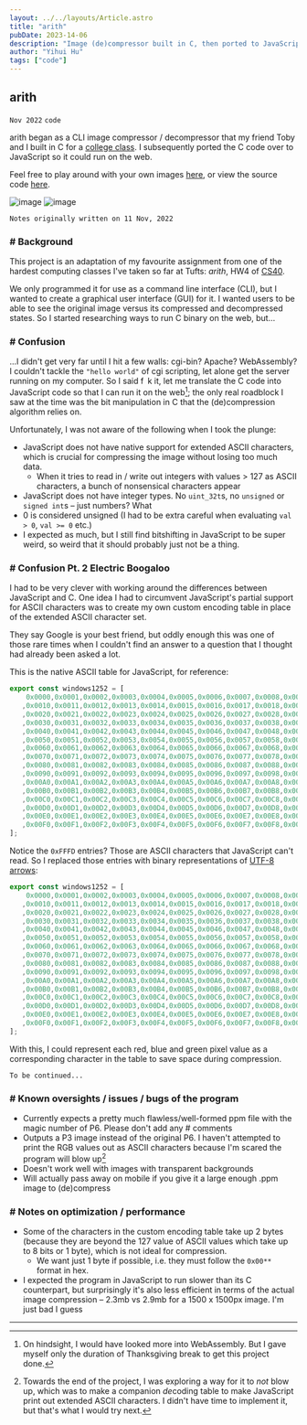 ```yaml
---
layout: ../../layouts/Article.astro
title: "arith"
pubDate: 2023-14-06
description: "Image (de)compressor built in C, then ported to JavaScript."
author: "Yihui Hu"
tags: ["code"]
---
```


## arith

`Nov 2022`
`code`

arith began as a CLI image compressor / decompressor that my friend Toby and I built in C for a [college class](https://github.com/yihui-hu/cs40). I subsequently ported the C code over to JavaScript so it could run on the web.

Feel free to play around with your own images [here](https://arith.vercel.app), or view the source code [here](https://github.com/yihui-hu/arith-js).

![image](https://yihui-work.s3.us-east-2.amazonaws.com/arith_desktop.webp)
![image](https://yihui-work.s3.us-east-2.amazonaws.com/arith_mobile.png)

```
Notes originally written on 11 Nov, 2022
```

### # Background 

This project is an adaptation of my favourite assignment from one of the hardest computing classes I've taken so far at Tufts: *arith*, HW4 of [CS40](https://www.cs.tufts.edu/comp/40/).

We only programmed it for use as a command line interface (CLI), but I wanted to create a graphical user interface (GUI) for it. I wanted users to be able to see the original image versus its compressed and decompressed states. So I started researching ways to run C binary on the web, but...

### # Confusion

...I didn't get very far until I hit a few walls: cgi-bin? Apache? WebAssembly? I couldn't tackle the `"hello world"` of cgi scripting, let alone get the server running on my computer. So I said f` `k it, let me translate the C code into JavaScript code so that I can run it on the web[^1]; the only real roadblock I saw at the time was the bit manipulation in C that the (de)compression algorithm relies on.

Unfortunately, I was not aware of the following when I took the plunge:
- JavaScript does not have native support for extended ASCII characters, which is crucial for compressing the image without losing too much data.
    - When it tries to read in / write out integers with values > 127 as ASCII characters, a bunch of nonsensical characters appear
- JavaScript does not have integer types. No `uint_32t`s, no `unsigned` or `signed int`s – just numbers? What
- 0 is considered unsigned (I had to be extra careful when evaluating `val > 0`, `val >= 0` etc.)
- I expected as much, but I still find bitshifting in JavaScript to be super weird, so weird that it should probably just not be a thing. 

### # Confusion Pt. 2 Electric Boogaloo

I had to be very clever with working around the differences between JavaScript and C. One idea I had to circumvent JavaScript's partial support for ASCII characters was to create my own custom encoding table in place of the extended ASCII character set.

They say Google is your best friend, but oddly enough this was one of those rare times when I couldn't find an answer to a question that I thought had already been asked a lot.

This is the native ASCII table for JavaScript, for reference:

```js
export const windows1252 = [
    0x0000,0x0001,0x0002,0x0003,0x0004,0x0005,0x0006,0x0007,0x0008,0x0009,0x000A,0x000B,0x000C,0x000D,0x000E,0x000F
   ,0x0010,0x0011,0x0012,0x0013,0x0014,0x0015,0x0016,0x0017,0x0018,0x0019,0x001A,0x001B,0x001C,0x001D,0x001E,0x001F
   ,0x0020,0x0021,0x0022,0x0023,0x0024,0x0025,0x0026,0x0027,0x0028,0x0029,0x002A,0x002B,0x002C,0x002D,0x002E,0x002F
   ,0x0030,0x0031,0x0032,0x0033,0x0034,0x0035,0x0036,0x0037,0x0038,0x0039,0x003A,0x003B,0x003C,0x003D,0x003E,0x003F
   ,0x0040,0x0041,0x0042,0x0043,0x0044,0x0045,0x0046,0x0047,0x0048,0x0049,0x004A,0x004B,0x004C,0x004D,0x004E,0x004F
   ,0x0050,0x0051,0x0052,0x0053,0x0054,0x0055,0x0056,0x0057,0x0058,0x0059,0x005A,0x005B,0x005C,0x005D,0x005E,0x005F
   ,0x0060,0x0061,0x0062,0x0063,0x0064,0x0065,0x0066,0x0067,0x0068,0x0069,0x006A,0x006B,0x006C,0x006D,0x006E,0x006F
   ,0x0070,0x0071,0x0072,0x0073,0x0074,0x0075,0x0076,0x0077,0x0078,0x0079,0x007A,0x007B,0x007C,0x007D,0x007E,0x007F
   ,0x0080,0x0081,0x0082,0x0083,0x0084,0x0085,0x0086,0x0087,0x0088,0x0089,0x008A,0x008B,0x008C,0x008D,0x008E,0x008F
   ,0x0090,0x0091,0x0092,0x0093,0x0094,0x0095,0x0096,0x0097,0x0098,0x0099,0x009A,0x009B,0x009C,0x009D,0x009E,0x009F
   ,0x00A0,0x00A1,0x00A2,0x00A3,0x00A4,0x00A5,0x00A6,0x00A7,0x00A8,0x00A9,0x00AA,0x00AB,0x00AC,0x00AD,0x00AE,0x00AF
   ,0x00B0,0x00B1,0x00B2,0x00B3,0x00B4,0x00B5,0x00B6,0x00B7,0x00B8,0x00B9,0x00BA,0x00BB,0x00BC,0x00BD,0x00BE,0x00BF
   ,0x00C0,0x00C1,0x00C2,0x00C3,0x00C4,0x00C5,0x00C6,0x00C7,0x00C8,0x00C9,0x00CA,0x00CB,0x00CC,0x00CD,0x00CE,0x00CF
   ,0x00D0,0x00D1,0x00D2,0x00D3,0x00D4,0x00D5,0x00D6,0x00D7,0x00D8,0x00D9,0x00DA,0x00DB,0x00DC,0x00DD,0x00DE,0x00DF
   ,0x00E0,0x00E1,0x00E2,0x00E3,0x00E4,0x00E5,0x00E6,0x00E7,0x00E8,0x00E9,0x00EA,0x00EB,0x00EC,0x00ED,0x00EE,0x00EF
   ,0x00F0,0x00F1,0x00F2,0x00F3,0x00F4,0x00F5,0x00F6,0x00F7,0x00F8,0x00F9,0x00FA,0x00FB,0x00FC,0x00FD,0x00FE,0x00FF
];
```

Notice the `0xFFFD` entries? Those are ASCII characters that JavaScript can't read. So I replaced those entries with binary representations of [UTF-8 arrows](https://www.w3schools.com/charsets/ref_utf_arrows.asp):

```js
export const windows1252 = [
    0x0000,0x0001,0x0002,0x0003,0x0004,0x0005,0x0006,0x0007,0x0008,0x0009,0x000A,0x000B,0x000C,0x000D,0x000E,0x000F
   ,0x0010,0x0011,0x0012,0x0013,0x0014,0x0015,0x0016,0x0017,0x0018,0x0019,0x001A,0x001B,0x001C,0x001D,0x001E,0x001F
   ,0x0020,0x0021,0x0022,0x0023,0x0024,0x0025,0x0026,0x0027,0x0028,0x0029,0x002A,0x002B,0x002C,0x002D,0x002E,0x002F
   ,0x0030,0x0031,0x0032,0x0033,0x0034,0x0035,0x0036,0x0037,0x0038,0x0039,0x003A,0x003B,0x003C,0x003D,0x003E,0x003F
   ,0x0040,0x0041,0x0042,0x0043,0x0044,0x0045,0x0046,0x0047,0x0048,0x0049,0x004A,0x004B,0x004C,0x004D,0x004E,0x004F
   ,0x0050,0x0051,0x0052,0x0053,0x0054,0x0055,0x0056,0x0057,0x0058,0x0059,0x005A,0x005B,0x005C,0x005D,0x005E,0x005F
   ,0x0060,0x0061,0x0062,0x0063,0x0064,0x0065,0x0066,0x0067,0x0068,0x0069,0x006A,0x006B,0x006C,0x006D,0x006E,0x006F
   ,0x0070,0x0071,0x0072,0x0073,0x0074,0x0075,0x0076,0x0077,0x0078,0x0079,0x007A,0x007B,0x007C,0x007D,0x007E,0x007F
   ,0x0080,0x0081,0x0082,0x0083,0x0084,0x0085,0x0086,0x0087,0x0088,0x0089,0x008A,0x008B,0x008C,0x008D,0x008E,0x008F
   ,0x0090,0x0091,0x0092,0x0093,0x0094,0x0095,0x0096,0x0097,0x0098,0x0099,0x009A,0x009B,0x009C,0x009D,0x009E,0x009F
   ,0x00A0,0x00A1,0x00A2,0x00A3,0x00A4,0x00A5,0x00A6,0x00A7,0x00A8,0x00A9,0x00AA,0x00AB,0x00AC,0x00AD,0x00AE,0x00AF
   ,0x00B0,0x00B1,0x00B2,0x00B3,0x00B4,0x00B5,0x00B6,0x00B7,0x00B8,0x00B9,0x00BA,0x00BB,0x00BC,0x00BD,0x00BE,0x00BF
   ,0x00C0,0x00C1,0x00C2,0x00C3,0x00C4,0x00C5,0x00C6,0x00C7,0x00C8,0x00C9,0x00CA,0x00CB,0x00CC,0x00CD,0x00CE,0x00CF
   ,0x00D0,0x00D1,0x00D2,0x00D3,0x00D4,0x00D5,0x00D6,0x00D7,0x00D8,0x00D9,0x00DA,0x00DB,0x00DC,0x00DD,0x00DE,0x00DF
   ,0x00E0,0x00E1,0x00E2,0x00E3,0x00E4,0x00E5,0x00E6,0x00E7,0x00E8,0x00E9,0x00EA,0x00EB,0x00EC,0x00ED,0x00EE,0x00EF
   ,0x00F0,0x00F1,0x00F2,0x00F3,0x00F4,0x00F5,0x00F6,0x00F7,0x00F8,0x00F9,0x00FA,0x00FB,0x00FC,0x00FD,0x00FE,0x00FF
];
```

With this, I could represent each red, blue and green pixel value as a corresponding character in the table to save space during compression.

```
To be continued...
```

### # Known oversights / issues / bugs of the program

- Currently expects a pretty much flawless/well-formed ppm file with the magic number of P6. Please don't add any # comments
- Outputs a P3 image instead of the original P6. I haven't attempted to print the RGB values out as ASCII characters because I'm scared the program will blow up[^2]
- Doesn't work well with images with transparent backgrounds
- Will actually pass away on mobile if you give it a large enough .ppm image to (de)compress

### # Notes on optimization / performance

- Some of the characters in the custom encoding table take up 2 bytes (because they are beyond the 127 value of ASCII values which take up to 8 bits or 1 byte), which is not ideal for compression.
    - We want just 1 byte if possible, i.e. they must follow the `0x00**` format in hex. 
- I expected the program in JavaScript to run slower than its C counterpart, but surprisingly it's also less efficient in terms of the actual image compression – 2.3mb vs 2.9mb for a 1500 x 1500px image. I'm just bad I guess

---

[^1]: On hindsight, I would have looked more into WebAssembly. But I gave myself only the duration of Thanksgiving break to get this project done. 
[^2]: Towards the end of the project, I was exploring a way for it to *not* blow up, which was to make a companion *de*coding table to make JavaScript print out extended ASCII characters. I didn't have time to implement it, but that's what I would try next.